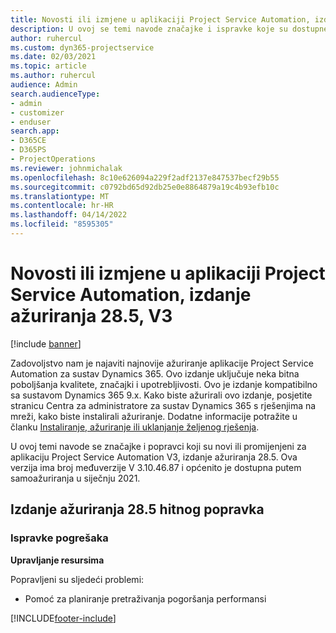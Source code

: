 ```yaml
---
title: Novosti ili izmjene u aplikaciji Project Service Automation, izdanje ažuriranja 28.5, hitni popravak, V3
description: U ovoj se temi navode značajke i ispravke koje su dostupne u izdanju ažuriranja 28.5. hitnog popravka aplikacije Project Service Automation, V3.
author: ruhercul
ms.custom: dyn365-projectservice
ms.date: 02/03/2021
ms.topic: article
ms.author: ruhercul
audience: Admin
search.audienceType:
- admin
- customizer
- enduser
search.app:
- D365CE
- D365PS
- ProjectOperations
ms.reviewer: johnmichalak
ms.openlocfilehash: 8c10e626094a229f2adf2137e847537becf29b55
ms.sourcegitcommit: c0792bd65d92db25e0e8864879a19c4b93efb10c
ms.translationtype: MT
ms.contentlocale: hr-HR
ms.lasthandoff: 04/14/2022
ms.locfileid: "8595305"
---
```

# <a name="whats-new-or-changed-in-project-service-automation-update-release-285-v3"></a>Novosti ili izmjene u aplikaciji Project Service Automation, izdanje ažuriranja 28.5, V3

[!include [banner](../includes/psa-now-project-operations.md)]

Zadovoljstvo nam je najaviti najnovije ažuriranje aplikacije Project Service Automation za sustav Dynamics 365. Ovo izdanje uključuje neka bitna poboljšanja kvalitete, značajki i upotrebljivosti. Ovo je izdanje kompatibilno sa sustavom Dynamics 365 9.x. Kako biste ažurirali ovo izdanje, posjetite stranicu Centra za administratore za sustav Dynamics 365 s rješenjima na mreži, kako biste instalirali ažuriranje. Dodatne informacije potražite u članku [Instaliranje, ažuriranje ili uklanjanje željenog rješenja](/power-platform/admin/install-remove-preferred-solution).

U ovoj temi navode se značajke i popravci koji su novi ili promijenjeni za aplikaciju Project Service Automation V3, izdanje ažuriranja 28.5. Ova verzija ima broj međuverzije V 3.10.46.87 i općenito je dostupna putem samoažuriranja u siječnju 2021.

## <a name="update-release-285-hotfix"></a>Izdanje ažuriranja 28.5 hitnog popravka

### <a name="bug-fixes"></a>Ispravke pogrešaka

**Upravljanje resursima**

Popravljeni su sljedeći problemi:

- Pomoć za planiranje pretraživanja pogoršanja performansi



[!INCLUDE[footer-include](../includes/footer-banner.md)]
